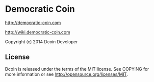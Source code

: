 Democratic Coin
=====================================

http://democratic-coin.com<br>

http://wiki.democratic-coin.com<br>

Copyright (c) 2014 Dcoin Developer

License
----------------

Dcoin is released under the terms of the MIT license. See COPYING for more information or see http://opensource.org/licenses/MIT.